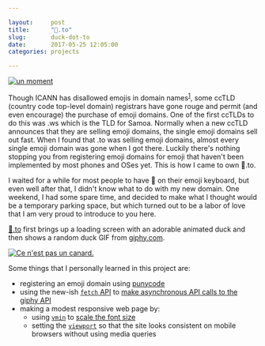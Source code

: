 ```yaml
---

layout:     post
title:      "🦆.to"
slug:       duck-dot-to
date:       2017-05-25 12:05:00
categories: projects

---
```


[![un moment](/images/duck_loading.png)](http://🦆.to)

Though ICANN has disallowed emojis in domain names<sup>[1]</sup>, some ccTLD (country code top-level domain) registrars have gone rouge and permit (and even encourage) the purchase of emoji domains.  One of the first ccTLDs to do this was .ws which is the TLD for Samoa.  Normally when a new ccTLD announces that they are selling emoji domains, the single emoji domains sell out fast. When I found that .to was selling emoji domains, almost every single emoji domain was gone when I got there.  Luckily there's nothing stopping you from registering emoji domains for emoji that haven't been implemented by most phones and OSes yet.  This is how I came to own 🦆.to.

I waited for a while for most people to have 🦆 on their emoji keyboard, but even well after that, I didn't know what to do with my new domain.  One weekend, I had some spare time, and decided to make what I thought would be a temporary parking space, but which turned out to be a labor of love that I am very proud to introduce to you here.

[🦆.to] first brings up a loading screen with an adorable animated duck and then shows a random duck GIF from [giphy.com].

[![Ce n'est pas un canard.](/images/ducks.gif)](http://🦆.to)

Some things that I personally learned in this project are:
- registering an emoji domain using [punycode]
- using the new-ish [`fetch` API] to [make asynchronous API calls to the giphy API](https://github.com/motevets/duck/blob/78bd1ea492fc5018307e4c7b7d6647a762023f7f/index.html#L13)
- making a modest responsive web page by:
  - using [`vmin`] to [scale the font size](https://github.com/motevets/duck/blob/78bd1ea492fc5018307e4c7b7d6647a762023f7f/index.html#L74)
  - setting the [`viewport`] so that the site looks consistent on mobile browsers without using media queries

[1]: https://features.icann.org/ssac-advisory-use-emoji-domain-names
[giphy.com]: http://giphy.com
[🦆.to]: http://🦆.to/
[`fetch` API]: https://developer.mozilla.org/en-US/docs/Web/API/Fetch_API
[`vmin`]: https://css-tricks.com/simple-little-use-case-vmin/
[`viewport`]: https://developer.mozilla.org/en-US/docs/Mozilla/Mobile/Viewport_meta_tag
[punycode]: https://en.wikipedia.org/wiki/Punycode
